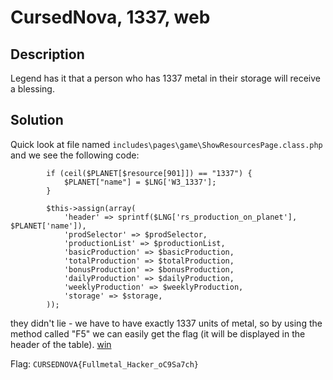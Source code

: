 # CursedNova, 1337, web

## Description
Legend has it that a person who has 1337 metal in their storage will receive a blessing.

## Solution

Quick look at file named `includes\pages\game\ShowResourcesPage.class.php` and we see the following code:

```
        if (ceil($PLANET[$resource[901]]) == "1337") {
            $PLANET["name"] = $LNG['W3_1337'];
        }

        $this->assign(array(
            'header' => sprintf($LNG['rs_production_on_planet'], $PLANET['name']),
            'prodSelector' => $prodSelector,
            'productionList' => $productionList,
            'basicProduction' => $basicProduction,
            'totalProduction' => $totalProduction,
            'bonusProduction' => $bonusProduction,
            'dailyProduction' => $dailyProduction,
            'weeklyProduction' => $weeklyProduction,
            'storage' => $storage,
        ));
```

they didn't lie - we have to have exactly 1337 units of metal, so by using the method called "F5" we can easily get the flag (it will be displayed in the header of the table).
[win](./img/win.png)

Flag: `CURSEDNOVA{Fullmetal_Hacker_oC9Sa7ch}`